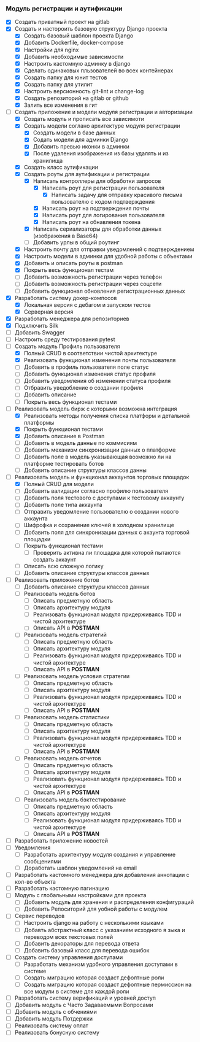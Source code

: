 ### Модуль регистрации и аутификации
- [x] Создать приватный проект на gitlab
- [x] Создать и настороить базовую структуру Django проекта
	- [x] Создать базовый шаблон проекта Django
	- [x] Добавить Dockerfile, docker-compose
	- [x] Настройки для nginx 
	- [x] Добавить необходимые зависимости
	- [x] Настроить кастомную админку в django
	- [x] Сделать одинаковых пльзователей во всех контейнерах
	- [x] Создать папку для юнит тестов
	- [x] Создать папку для утилит
	- [x] Настроить версионность git-lint и change-log
	- [x] Создать репозиторий на gitlab or github
	- [x] Залить все изменения в гит
- [ ] Создать приложение и модели модуля регистрации и авторизации
	- [x] Создать модуль и прописать все зависимоти 
	- [x] Создать модели соглано архитектуре модуля регистрации
		- [x] Создать модели в базе данных
		- [x] Содать модели для админки Django
		- [x] Добавить превью иконки в админки
		- [x] После удаления изображения из базы удалять и из хранилища
	- [x] Создать класс аутификации
	- [x] Создать роуты для аутификации и регистрации
		- [x] Написать контроллеры для обработки запросов
			- [x] Написать роут для регистрации пользователя
				- [x] Написать задачу для отправку красивого письма пользователю с кодом подтверждения
			- [x] Написать роут на подтверждения почты
			- [x] Написать роут для логирования пользователя
			- [x] Написать роут на обнавления токена
		- [x] Написать сериализаторы для обработки данных (изображения в Base64)
		- [ ] Добавить урлы в общий роутинг
	- [x] Настроить почту для отправки уведомлений с подтверждением
	- [x] Настроить модели в админки для удобной работы с объектами
	- [x] Добавить и описать роуты в postman
	- [x] Покрыть весь функционал тестам
	- [ ] Добавить возможность регистрации через телефон
	- [ ] Добавить возможность регистрации через соцсети
	- [ ] Добавить функционал обновления регистрационных данных
- [x] Разработать систему докер-компосов
	- [x] Локальная версия с дебагом и запуском тестов
	- [x] Серверная версия 
- [x]  Разработать менеджера для репозиториев
- [x] Подключить Silk
- [ ] Добавить Swagger
- [ ] Настроить среду тестирования pytest
- [ ] Создать модуль Профиль пользователя
	- [x] Полный CRUD в соответствии чистой архитектуре
	- [x] Реализовать функционал изменения почты пользователя
	- [ ] Добавить в профиль пользователя поле статуc
	- [ ] Добавить функционал изменения статус профиля
	- [ ] Добавить уведомления об изменении статуса профиля
	- [ ] Отбравить уведобление о создании профиля
	- [ ] Добавить описание
	- [ ] Покрыть весь функционал тестами
- [ ] Реализовать модель бирж с которыми возможна интеграция
	- [x] Реализовать методы получения списка платформ и детальной платформы
	- [x] Покрыть функционал тестами
	- [x] Добавить описание в Postman
	- [ ] Добавить в модель данные по коммисиям
	- [ ] Добавить механизм синхронизации данных о платформе
	- [ ] Добавить поле в модель указывающая возможно ли на платформе тестировать ботов
	- [ ] Добавить описание структуры классов данны
- [ ] Реализовать модель и функционал аккаунтов торговых площадок
	- [x] Полный CRUD для модели
	- [ ] Добавить валидации согласно профилю пользователя
	- [ ] Добавить поля тестового с доступами к тестовому аккаунту
	- [ ] Добавить поле типа аккаунта
	- [ ] Отправить уведомление пользователю о создании нового аккаунта
	- [ ] Шифрофка и сохранение ключей в холодном хранилище
	- [ ] Добавить поля для синхронизации данных с акаунта торговой площадки
	- [ ] Покрыть функционал тестами
		- [ ] Проверить активна ли площадка для которой пытаются создать аккаунт
	- [ ] Описать всю сложную логику
	- [ ] Добавить описание структуры классов данных
- [ ] Реализовать приложение ботов
	- [ ] Добавить  описание структуры классов данных
	- [ ] Реализовать модель ботов
		- [ ] Описать предметную область
		- [ ] Описать архитектуру модуля
		- [ ] Реализовать функционал модуля придерживаясь TDD и чистой архитектуре
		- [ ] Описать API в **POSTMAN**
	- [ ] Реализовать модель стратегий
		- [ ] Описать предметную область
		- [ ] Описать архитектуру модуля
		- [ ] Реализовать функционал модуля придерживаясь TDD и чистой архитектуре
		- [ ] Описать API в **POSTMAN**
	- [ ] Реализовать модель условия стратегии
		- [ ] Описать предметную область
		- [ ] Описать архитектуру модуля
		- [ ] Реализовать функционал модуля придерживаясь TDD и чистой архитектуре
		- [ ] Описать API в **POSTMAN**
	- [ ] Реализовать модель статистики
		- [ ] Описать предметную область
		- [ ] Описать архитектуру модуля
		- [ ] Реализовать функционал модуля придерживаясь TDD и чистой архитектуре
		- [ ] Описать API в **POSTMAN**
	- [ ] Реализовать модель отчетов 
		- [ ] Описать предметную область
		- [ ] Описать архитектуру модуля
		- [ ] Реализовать функционал модуля придерживаясь TDD и чистой архитектуре
		- [ ] Описать API в **POSTMAN**
	- [ ] Реализовать модель бэктестирование
		- [ ] Описать предметную область
		- [ ] Описать архитектуру модуля
		- [ ] Реализовать функционал модуля придерживаясь TDD и чистой архитектуре
		- [ ] Описать API в **POSTMAN**
- [ ] Разработать приложение новостей
- [ ] Уведомления
	- [ ] Разработать архитектуру модуля создания и управление сообщениями
	- [ ] Доработать шаблон уведомлений на email
- [ ] Разработать кастомного менеджера для добавления аннотации с кол-во объекта
- [ ] Разработать кастомную пагинацию
- [ ]  Модуль с глобальными настройками для проекта
	- [ ] Добавить модуль для хранения и распределения конфигураций
	- [ ] Добавить Репоситорий для уобной работы с модулем
- [ ] Cервис переводов
	- [ ] Настроить django на работу с несколькими языками
	- [ ] Добавть абстрактный класс с указанием исходного я зыка и переводом всех текстовых полей
	- [ ] Добавить декораторы для перевода ответа
	- [ ] Добавить базовый класс для перевода ошибок
- [ ] Создать систему управления доступами 
	- [ ] Разработать механизм удобного управления доступами в системе
	- [ ] Создать миграцию которая создаст дефолтные роли
	- [ ] Создать миграцию которая создаст дефолтные пермиссион на все модули в системе для каждой роли
- [ ] Разработать систему верификаций и уровней доступ
- [ ] Добавить модуль с Часто Задаваемыми Вопросами
- [ ] Добавить модуль с обчениями 
- [ ] Добавить модуль Потдержки
- [ ] Реализовать систему оплат
- [ ] Реализовать бонусную систему